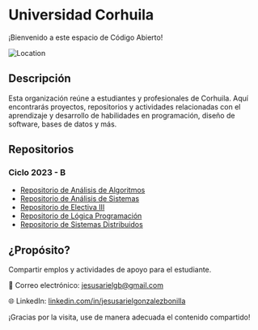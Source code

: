 # Universidad Corhuila

¡Bienvenido a este espacio de Código Abierto!

![Location](https://img.shields.io/badge/Location-Neiva,%20Huila,%20Colombia-blue)

## Descripción
Esta organización reúne a estudiantes y profesionales de Corhuila. Aquí encontrarás proyectos, repositorios y actividades relacionadas con el aprendizaje y desarrollo de habilidades en programación, diseño de software, bases de datos y más.

## Repositorios

### Ciclo 2023 - B
- [Repositorio de Análisis de Algoritmos](https://github.com/code-corhuila/analisis-algoritmos-2023-b)
- [Repositorio de Análisis de Sistemas](https://github.com/code-corhuila/analisis-sistemas-2023-b)
- [Repositorio de Electiva III](https://github.com/code-corhuila/electiva-iii-2023-b)
- [Repositorio de Lógica Programación](https://github.com/code-corhuila/logica-programacion-2023-b)
- [Repositorio de Sistemas Distribuidos](https://github.com/code-corhuila/sistemas-distribuidos-2023-b)

## ¿Propósito?
Compartir emplos y actividades de apoyo para el estudiante.

📧 Correo electrónico: [jesusarielgb@gmail.com](mailto:jesus.gonzalez@corhuila.edu.co)

🌐 LinkedIn: [linkedin.com/in/jesusarielgonzalezbonilla](https://www.linkedin.com/in/jesusarielgonzalezbonilla)

¡Gracias por la visita, use de manera adecuada el contenido compartido!
